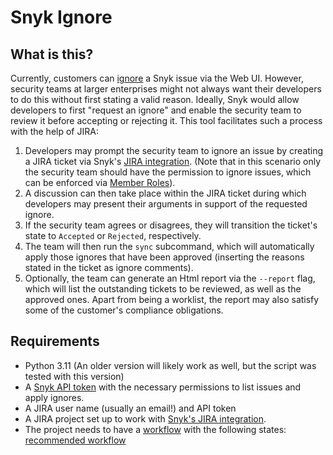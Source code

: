 # Snyk Ignore

## What is this?
Currently, customers can [ignore](https://docs.snyk.io/scan-using-snyk/find-and-manage-priority-issues/ignore-issues) a Snyk issue via the Web UI. However, security teams at larger enterprises might not always want their developers to do this without first stating a valid reason. Ideally, Snyk would allow developers to first "request an ignore" and enable the security team to review it before accepting or rejecting it. This tool facilitates such a process with the help of JIRA:
1. Developers may prompt the security team to ignore an issue by creating a JIRA ticket via Snyk's [JIRA integration](https://docs.snyk.io/integrate-with-snyk/notification-and-ticketing-systems-integrations/jira-integration). (Note that in this scenario only the security team should have the permission to ignore issues, which can be enforced via [Member Roles](https://docs.snyk.io/snyk-admin/manage-permissions-and-roles/manage-member-roles)).
2. A discussion can then take place within the JIRA ticket during which developers may present their arguments in support of the requested ignore.
3. If the security team agrees or disagrees, they will transition the ticket's state to `Accepted` or `Rejected`, respectively.
4. The team will then run the `sync` subcommand, which will automatically apply those ignores that have been approved (inserting the reasons stated in the ticket as ignore comments).
5. Optionally, the team can generate an Html report via the `--report` flag, which will list the outstanding tickets to be reviewed, as well as the approved ones. Apart from being a worklist, the report may also satisfy some of the customer's compliance obligations.


## Requirements

* Python 3.11 (An older version will likely work as well, but the script was tested with this version)
* A [Snyk API token](https://docs.snyk.io/getting-started/how-to-obtain-and-authenticate-with-your-snyk-api-token) with the necessary permissions to list issues and apply ignores.
* A JIRA user name (usually an email!) and API token
* A JIRA project set up to work with [Snyk's JIRA integration](https://docs.snyk.io/integrate-with-snyk/notification-and-ticketing-systems-integrations/jira-integration).
* The project needs to have a [workflow](https://www.atlassian.com/software/jira/guides/workflows/overview#what-is-a-jira-workflow) with the following states:
[recommended workflow](workflow.png)
